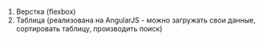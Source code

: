 1. Верстка (flexbox)
2. Таблица (реализована на AngularJS - можно загружать свои данные, сортировать таблицу, производить поиск)